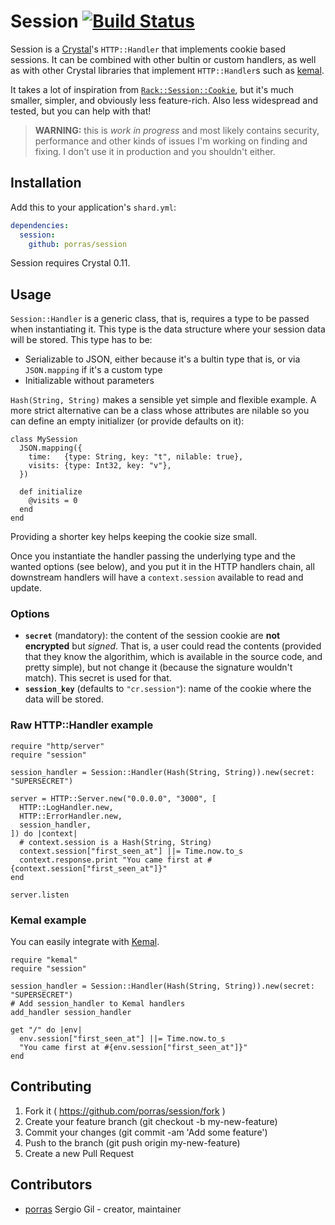 # Session [![Build Status](https://travis-ci.org/porras/session.svg?branch=master)](https://travis-ci.org/porras/session)

Session is a [Crystal](http://crystal-lang.org/)'s `HTTP::Handler` that implements cookie based sessions. It can be combined with other bultin or custom handlers, as well as with other Crystal libraries that implement `HTTP::Handler`s such as [kemal](https://github.com/sdogruyol/kemal).

It takes a lot of inspiration from [`Rack::Session::Cookie`](https://github.com/rack/rack/blob/master/lib/rack/session/cookie.rb), but it's much smaller, simpler, and obviously less feature-rich. Also less widespread and tested, but you can help with that!

> **WARNING:** this is *work in progress* and most likely contains security, performance and other kinds of issues I'm working on finding and fixing. I don't use it in production and you shouldn't either.

## Installation

Add this to your application's `shard.yml`:

```yaml
dependencies:
  session:
    github: porras/session
```

Session requires Crystal 0.11.

## Usage

`Session::Handler` is a generic class, that is, requires a type to be passed when instantiating it. This type is the data structure where your session data will be stored. This type has to be:

* Serializable to JSON, either because it's a bultin type that is, or via `JSON.mapping` if it's a custom type
* Initializable without parameters

`Hash(String, String)` makes a sensible yet simple and flexible example. A more strict alternative can be a class whose attributes are nilable so you can define an empty initializer (or provide defaults on it):

```crystal
class MySession
  JSON.mapping({
    time:   {type: String, key: "t", nilable: true},
    visits: {type: Int32, key: "v"},
  })

  def initialize
    @visits = 0
  end
end
```

Providing a shorter key helps keeping the cookie size small.

Once you instantiate the handler passing the underlying type and the wanted options (see below), and you put it in the HTTP handlers chain, all downstream handlers will have a `context.session` available to read and update.

### Options

* **`secret`** (mandatory): the content of the session cookie are **not encrypted** but *signed*. That is, a user could read the contents (provided that they know the algorithim, which is available in the source code, and pretty simple), but not change it (because the signature wouldn't match). This secret is used for that.
* **`session_key`** (defaults to `"cr.session"`): name of the cookie where the data will be stored.

### Raw HTTP::Handler example

```crystal
require "http/server"
require "session"

session_handler = Session::Handler(Hash(String, String)).new(secret: "SUPERSECRET")

server = HTTP::Server.new("0.0.0.0", "3000", [
  HTTP::LogHandler.new,
  HTTP::ErrorHandler.new,
  session_handler,
]) do |context|
  # context.session is a Hash(String, String)
  context.session["first_seen_at"] ||= Time.now.to_s
  context.response.print "You came first at #{context.session["first_seen_at"]}"
end

server.listen
```

### Kemal example

You can easily integrate with [Kemal](https://github.com/sdogruyol/kemal).

```crystal
require "kemal"
require "session"

session_handler = Session::Handler(Hash(String, String)).new(secret: "SUPERSECRET")
# Add session_handler to Kemal handlers
add_handler session_handler

get "/" do |env|
  env.session["first_seen_at"] ||= Time.now.to_s
  "You came first at #{env.session["first_seen_at"]}"
end
```

## Contributing

1. Fork it ( https://github.com/porras/session/fork )
2. Create your feature branch (git checkout -b my-new-feature)
3. Commit your changes (git commit -am 'Add some feature')
4. Push to the branch (git push origin my-new-feature)
5. Create a new Pull Request

## Contributors

- [porras](https://github.com/porras) Sergio Gil - creator, maintainer
